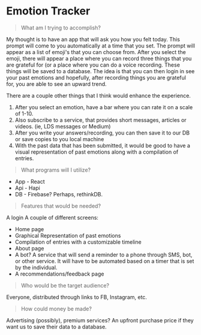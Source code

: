 
# Emotion Tracker

> What am I trying to accomplish?

My thought is to have an app that will ask you how you felt today. This prompt will come to you automatically at a time that you set. The prompt will appear as a list of emoji's that you can choose from. After you select the emoji, there will appear a place where you can record three things that you are grateful for (or a place where you can do a voice recording. These things will be saved to a database. The idea is that you can then login in see your past emotions and hopefully, after recording things you are grateful for, you are able to see an upward trend.

There are a couple other things that I think would enhance the experience.

1.  After you select an emotion, have a bar where you can rate it on a scale of 1-10.
2.  Also subscribe to a service, that provides short messages, articles or videos. (ie, LDS messages or Medium)
3.  After you write your answers/recording, you can then save it to our DB or save copies to you local machine
4.  With the past data that has been submitted, it would be good to have a visual representation of past emotions along with a compilation of entries.


> What programs will I utilize?

* App - React
* Api - Hapi
* DB  - Firebase? Perhaps, rethinkDB.

>Features that would be needed?

A login
A couple of different screens:
*  Home page
*  Graphical Representation of past emotions
*  Compilation of entries with a customizable timeline
*  About page
*  A bot? A service that will send a reminder to a phone through SMS, bot, or other service. It will have to be automated based on a timer that is set by the individual.
*  A recommendations/feedback page

> Who would be the target audience?

Everyone, distributed through links to FB, Instagram, etc.

> How could money be made?

Advertising (possibly), premium services? An upfront purchase price if they want us to save their data to a database.
